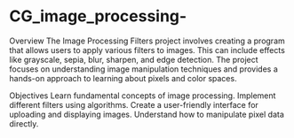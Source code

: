 # CG_image_processing-
Overview
The Image Processing Filters project involves creating a program that allows users to apply various filters to images. This can include effects like grayscale, sepia, blur, sharpen, and edge detection. The project focuses on understanding image manipulation techniques and provides a hands-on approach to learning about pixels and color spaces.

Objectives
Learn fundamental concepts of image processing.
Implement different filters using algorithms.
Create a user-friendly interface for uploading and displaying images.
Understand how to manipulate pixel data directly.
